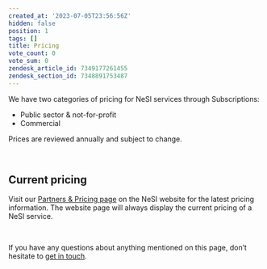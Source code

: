 ```yaml
---
created_at: '2023-07-05T23:56:56Z'
hidden: false
position: 1
tags: []
title: Pricing
vote_count: 0
vote_sum: 0
zendesk_article_id: 7349177261455
zendesk_section_id: 7348891753487
---
```



We have two categories of pricing for NeSI services through
Subscriptions:

-   Public sector & not-for-profit
-   Commercial

Prices are reviewed annually and subject to change.

 

## Current pricing

Visit our [Partners & Pricing
page](https://www.nesi.org.nz/community/partners-pricing#subscriptions) on
the NeSI website for the latest pricing information. The website page
will always display the current pricing of a NeSI service.

 

If you have any questions about anything mentioned on this page, don’t
hesitate to [get in touch](mailto:info@nesi.org.nz).

 